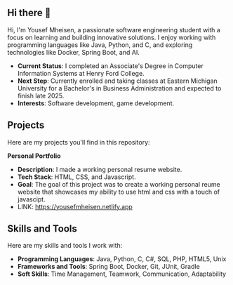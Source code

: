 ## Hi there 👋
Hi, I'm Yousef Mheisen, a passionate software engineering student with a focus on learning and building innovative solutions. I enjoy working with programming languages like Java, Python, and C, and exploring technologies like Docker, Spring Boot, and AI.

- **Current Status**: I completed an Associate's Degree in Computer Information Systems at Henry Ford College.
- **Next Step**: Currently enrolled and taking classes at Eastern Michigan University for a Bachelor's in Business Administration and expected to finish late 2025.
- **Interests**: Software development, game development.

## Projects

Here are my projects you'll find in this repository:

 **Personal Portfolio**  
   - **Description**: I made a working personal resume website. 
   - **Tech Stack**: HTML, CSS, and Javascript.
   - **Goal**: The goal of this project was to create a working personal reume website that showcases my ability to use html and css with a touch of javascipt.
   - LINK: https://yousefmheisen.netlify.app


 ## Skills and Tools

Here are my skills and tools I work with:

- **Programming Languages**: Java, Python, C, C#, SQL, PHP, HTML5, Unix
- **Frameworks and Tools**: Spring Boot, Docker, Git, JUnit, Gradle
- **Soft Skills**: Time Management, Teamwork, Communication, Adaptability
